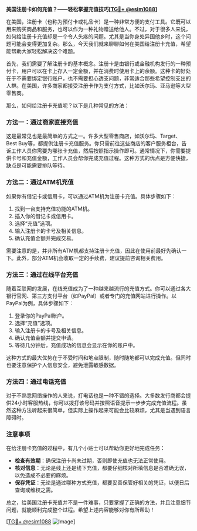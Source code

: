 **美国注册卡如何充值？——轻松掌握充值技巧[[TG💪+ @esim1088](https://t.me/s/esim1088)]**

在美国，注册卡（也称为预付卡或礼品卡）是一种非常方便的支付工具。它既可以用来购买商品和服务，也可以作为一种礼物赠送给他人。不过，对于很多人来说，如何给注册卡充值却是一个令人头疼的问题。尤其是当你身处异国他乡时，这个问题可能会变得更加复杂。那么，今天我们就来聊聊如何在美国给注册卡充值，希望能帮助大家轻松解决这个难题。

首先，我们需要了解注册卡的基本概念。注册卡是由银行或金融机构发行的一种预付卡，用户可以在卡上存入一定金额，并在消费时使用卡上的余额。这种卡的好处在于不需要绑定银行账户，也不需要担心透支问题，非常适合那些希望控制支出的人群。在美国，许多商家都接受注册卡作为支付方式，比如沃尔玛、亚马逊等大型零售商。

那么，如何给注册卡充值呢？以下是几种常见的方法：

### 方法一：通过商家直接充值

这是最常见也是最简单的方式之一。许多大型零售商店，如沃尔玛、Target、Best Buy等，都提供注册卡充值服务。你只需前往这些商店的客户服务柜台，告诉工作人员你需要为哪张卡充值，然后按照指示操作即可。通常情况下，你需要提供卡号和充值金额，工作人员会帮你完成充值过程。这种方式的优点是方便快捷，缺点是可能需要排队等待。

### 方法二：通过ATM机充值

如果你有借记卡或信用卡，可以通过ATM机为注册卡充值。具体步骤如下：
1. 找到一台支持充值功能的ATM机。
2. 插入你的借记卡或信用卡。
3. 选择“充值”选项。
4. 输入注册卡的卡号及相关信息。
5. 确认充值金额并完成交易。

需要注意的是，并非所有ATM机都支持注册卡充值，因此在使用前最好先确认一下。此外，部分ATM机会收取一定的手续费，建议提前咨询相关费用。

### 方法三：通过在线平台充值

随着互联网的发展，在线充值成为了一种越来越流行的充值方式。你可以通过各大银行官网、第三方支付平台（如PayPal）或者专门的充值网站进行操作。以PayPal为例，具体步骤如下：
1. 登录你的PayPal账户。
2. 选择“充值”选项。
3. 输入注册卡的卡号及相关信息。
4. 确认充值金额并提交申请。
5. 等待几分钟后，充值成功的信息会显示在你的账户中。

这种方式的最大优势在于不受时间和地点限制，随时随地都可以完成充值。但同时也要注意保护个人信息安全，避免泄露敏感数据。

### 方法四：通过电话充值

对于不熟悉网络操作的人来说，打电话也是一种不错的选择。大多数发行商都会提供24小时客服热线，你可以拨打该号码并按照语音提示一步步完成充值流程。虽然这种方法听起来很简单，但实际上操作起来可能会比较麻烦，尤其是当遇到语言障碍时。

### 注意事项

在给注册卡充值的过程中，有几个小贴士可以帮助你更好地完成任务：
- **检查有效期**：确保注册卡尚未过期，否则即使充值也无法正常使用。
- **核对信息**：无论是线上还是线下充值，都要仔细核对所填信息是否准确无误，以免造成不必要的麻烦。
- **保存凭证**：无论是通过哪种方式充值，都要妥善保管好相关的凭证，以便日后查询或维权之需。

总之，给美国注册卡充值并不是一件难事，只要掌握了正确的方法，并且注意细节问题，就能顺利完成整个过程。希望上述内容能够对你有所帮助！

[[TG💪+ @esim1088](https://t.me/s/esim1088) ![Image](https://i.postimg.cc/4NQfJmqS/Snipaste-2025-05-13-00-14-12.png)]